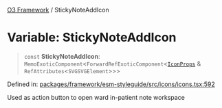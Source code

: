 [O3 Framework](../API.md) / StickyNoteAddIcon

# Variable: StickyNoteAddIcon

> `const` **StickyNoteAddIcon**: `MemoExoticComponent`\<`ForwardRefExoticComponent`\<[`IconProps`](../type-aliases/IconProps.md) & `RefAttributes`\<`SVGSVGElement`\>\>\>

Defined in: [packages/framework/esm-styleguide/src/icons/icons.tsx:592](https://github.com/UjjawalPrabhat/openmrs-esm-core/blob/main/packages/framework/esm-styleguide/src/icons/icons.tsx#L592)

Used as action button to open ward in-patient note workspace
